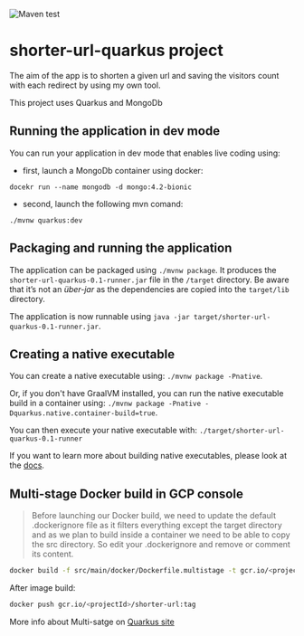 ![Maven test](https://github.com/s0l0c0ding/shorter-url-quarkus/workflows/Maven%20test/badge.svg?branch=master)
<br>
# shorter-url-quarkus project
The aim of the app is to shorten a given url and saving the visitors count with each redirect by using my own tool.

This project uses Quarkus and MongoDb



## Running the application in dev mode

You can run your application in dev mode that enables live coding using:
- first, launch a MongoDb container using docker:
 ```
 docekr run --name mongodb -d mongo:4.2-bionic 
 ```
- second, launch the following mvn comand:
```
./mvnw quarkus:dev
```

## Packaging and running the application

The application can be packaged using `./mvnw package`.
It produces the `shorter-url-quarkus-0.1-runner.jar` file in the `/target` directory.
Be aware that it’s not an _über-jar_ as the dependencies are copied into the `target/lib` directory.

The application is now runnable using `java -jar target/shorter-url-quarkus-0.1-runner.jar`.

## Creating a native executable

You can create a native executable using: `./mvnw package -Pnative`.

Or, if you don't have GraalVM installed, you can run the native executable build in a container using: `./mvnw package -Pnative -Dquarkus.native.container-build=true`.

You can then execute your native executable with: `./target/shorter-url-quarkus-0.1-runner`

If you want to learn more about building native executables, please look at the [docs](https://quarkus.io/guides/building-native-image).

## Multi-stage Docker build in GCP console
>Before launching our Docker build, we need to update the default .dockerignore file as it filters everything except the target directory and as we plan to build inside a container we need to be able to copy the src directory. So edit your .dockerignore and remove or comment its content.
```bash
docker build -f src/main/docker/Dockerfile.multistage -t gcr.io/<projectId>/shorter-url:tag .
```
After image build:
```bash
docker push gcr.io/<projectId>/shorter-url:tag
```
More info about Multi-satge on [Quarkus site](https://quarkus.io/guides/building-native-image#using-a-multi-stage-docker-build)
